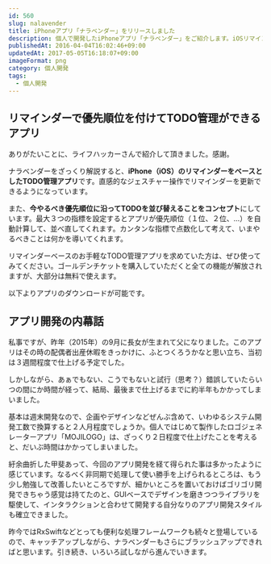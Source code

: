 ```yaml
---
id: 560
slug: nalavender
title: iPhoneアプリ「ナラベンダー」をリリースしました
description: 個人で開発したiPhoneアプリ「ナラベンダー」をご紹介します。iOSリマインダーを使ってTODO管理ができるアプリです。
publishedAt: 2016-04-04T16:02:46+09:00
updatedAt: 2017-05-05T16:18:07+09:00
imageFormat: png
category: 個人開発
tags:
  - 個人開発
---
```


## リマインダーで優先順位を付けてTODO管理ができるアプリ

ありがたいことに、ライフハッカーさんで紹介して頂きました。感謝。

<external-link title="Lifehacker" note="リマインダーを優先度順に並び替えられるToDo管理アプリ「ナラベンダー」" link="http://www.lifehacker.jp/2016/04/160404naravender.html" img-file-name="lifehacker.png"></external-link>

ナラベンダーをざっくり解説すると、<strong>iPhone（iOS）のリマインダーをベースとしたTODO管理アプリ</strong>です。<span class="line">直感的なジェスチャー操作でリマインダーを更新</span>できるようになっています。

<CaptureImage article-id="560" img-file-name="sc04_4_7_jp.png" caption="直感的なジェスチャー操作"></CaptureImage>

また、<strong>今やるべき優先順位に沿ってTODOを並び替えることをコンセプト</strong>にしています。最大３つの指標を設定するとアプリが優先順位（１位、２位、…）を自動計算して、並べ直してくれます。カンタンな指標で点数化して考えて、いまやるべきことは何かを導いてくれます。

<CaptureImage article-id="560" img-file-name="sc02_4_7_jp.png" caption="点数化して優先順位を計算"></CaptureImage>


リマインダーベースのお手軽なTODO管理アプリを求めていた方は、ぜひ使ってみてください。ゴールデンチケットを購入していただくと全ての機能が解放されますが、大部分は無料で使えます。

以下よりアプリのダウンロードが可能です。

<!-- todo: ナラベンダーのLPつくる -->
<external-link title="ナラベンダー" note="ありそうでなかったiOSリマインダーベースのTODO管理アプリ" link="https://nalaven.desr.blue/" img-file-name="nalavender.png"></external-link>

## アプリ開発の内幕話

私事ですが、昨年（2015年）の9月に長女が生まれて父になりました。このアプリはその時の配偶者出産休暇をきっかけに、ふとつくろうかなと思い立ち、当初は３週間程度で仕上げる予定でした。

しかしながら、あぁでもない、こうでもないと試行（思考？）錯誤していたらいつの間にか時間が経って、結局、最後まで仕上げるまでに約半年もかかってしまいました。

基本は週末開発なので、企画やデザインなどぜんぶ含めて、いわゆるシステム開発工数で換算すると２人月程度でしょうか。個人ではじめて製作したロゴジェネレーターアプリ「MOJILOGO」は、ざっくり２日程度で仕上げたことを考えると、だいぶ時間はかかってしまいました。

<related-link id="472"></related-link>

紆余曲折した甲斐あって、今回のアプリ開発を経て得られた事は多かったように感じています。なるべく非同期で処理して使い勝手を上げられるところは、もう少し勉強して改善したいところですが、細かいところを置いておけばゴリゴリ開発できちゃう感覚は持てたのと、GUIベースでデザインを磨きつつライブラリを駆使して、インタラクションと合わせて開発する自分なりのアプリ開発スタイルも確立できました。

昨今ではRxSwiftなどとっても便利な処理フレームワークも続々と登場しているので、キャッチアップしながら、ナラベンダーもさらにブラッシュアップできればと思います。引き続き、いろいろ試しながら進んでいきます。
